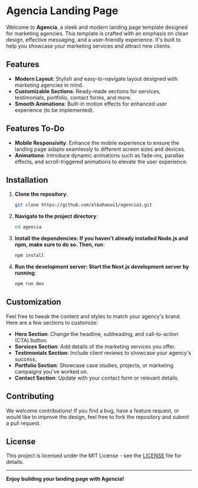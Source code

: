 # Agencia Landing Page

Welcome to **Agencia**, a sleek and modern landing page template designed for marketing agencies. This template is crafted with an emphasis on clean design, effective messaging, and a user-friendly experience. It's built to help you showcase your marketing services and attract new clients.

## Features

- **Modern Layout**: Stylish and easy-to-navigate layout designed with marketing agencies in mind.
- **Customizable Sections**: Ready-made sections for services, testimonials, portfolio, contact forms, and more.
- **Smooth Animations**: Built-in motion effects for enhanced user experience (to be implemented).

## Features To-Do

- **Mobile Responsivity**: Enhance the mobile experience to ensure the landing page adapts seamlessly to different screen sizes and devices.
- **Animations**: Introduce dynamic animations such as fade-ins, parallax effects, and scroll-triggered animations to elevate the user experience.

## Installation


1. **Clone the repository**:
   ```bash
   git clone https://github.com/elbahaoui1/agencia1.git
2. **Navigate to the project directory**:
    ```bash
    cd agencia
3. **Install the dependencies: If you haven't already installed Node.js and npm, make sure to do so. Then, run**:
    ```bash 
    npm install
4. **Run the development server: Start the Next.js development server by running**:
    ```bash
    npm run dev

## Customization

Feel free to tweak the content and styles to match your agency's brand. Here are a few sections to customize:

- **Hero Section**: Change the headline, subheading, and call-to-action (CTA) button.
- **Services Section**: Add details of the marketing services you offer.
- **Testimonials Section**: Include client reviews to showcase your agency's success.
- **Portfolio Section**: Showcase case studies, projects, or marketing campaigns you've worked on.
- **Contact Section**: Update with your contact form or relevant details.

## Contributing

We welcome contributions! If you find a bug, have a feature request, or would like to improve the design, feel free to fork the repository and submit a pull request.

## License

This project is licensed under the MIT License - see the [LICENSE](LICENSE) file for details.

---

**Enjoy building your landing page with Agencia!**
